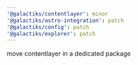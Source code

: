```yaml
---
'@galactiks/contentlayer': minor
'@galactiks/astro-integration': patch
'@galactiks/config': patch
'@galactiks/explorer': patch
---
```


move contentlayer in a dedicated package
